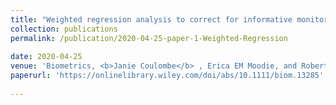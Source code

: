 ```yaml
---
title: "Weighted regression analysis to correct for informative monitoring times and confounders in longitudinal studies"
collection: publications
permalink: /publication/2020-04-25-paper-1-Weighted-Regression
 
date: 2020-04-25
venue: 'Biometrics, <b>Janie Coulombe</b> , Erica EM Moodie, and Robert W Platt'
paperurl: 'https://onlinelibrary.wiley.com/doi/abs/10.1111/biom.13285'
 
---
```

 
